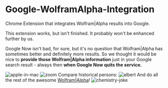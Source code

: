 Google-WolframAlpha-Integration
===============================

Chrome Extension that integrates Wolfram|Alpha results into Google.

This extension works, but isn't finished. It probably won't be enhanced further by us.

Google Now isn't bad, for sure, but it's no question that Wolfram|Alpha has sometimes better and definitely more results.
So we thought it would be nice to **provide those Wolfram|Alpha information** just in your Google search result - always then **when Google Now quits the service.**

![apple-in-mac](https://cloud.githubusercontent.com/assets/3121306/2575434/e64082a2-b951-11e3-82c6-96ea6e66923d.jpg)
![zoom](https://cloud.githubusercontent.com/assets/3121306/2575436/2b9e5db0-b952-11e3-95be-86dc0e56f970.png)
Compare historical persons:
![albert](https://cloud.githubusercontent.com/assets/3121306/2575614/e754e03e-b956-11e3-9332-d2bf7f7534ef.png)
And do all the rest of the awesome [Wolfram|Alpha](http://www.wolframalpha.com/examples/)!
![chemistry-joke](https://cloud.githubusercontent.com/assets/3121306/2575616/e962bcb6-b956-11e3-8934-34d73feaebc0.png)
